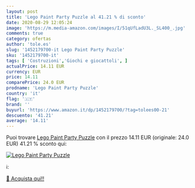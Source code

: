 ```yaml
---
layout: post
title: 'Lego Paint Party Puzzle al 41.21 % di sconto'
date: 2020-08-29 12:05:24
image: 'https://m.media-amazon.com/images/I/51qUfLadU3L._SL400_.jpg'
comments: true
category: ofertas
author: 'tole.es'
slug: '1452179700-it Lego Paint Party Puzzle'
sku: '1452179700-it'
tags: [ 'Costruzioni','Giochi e giocattoli', ]
actualPrice: 14.11 EUR
currency: EUR
price: 14.11
comparePrice: 24.0 EUR
prodname: 'Lego Paint Party Puzzle'
country: 'it'
flag: '🇮🇹'
brand: ''
buyurl: 'https://www.amazon.it/dp/1452179700/?tag=tolees00-21'
descuento: '41.21'
average: '14.11'
---
```


Puoi trovare [Lego Paint Party Puzzle](https://www.amazon.it/dp/1452179700/?tag=tolees00-21) con il prezzo 14.11 EUR (originale: 24.0 EUR) 41.21 % sconto qui:

[![Lego Paint Party Puzzle](https://m.media-amazon.com/images/I/51qUfLadU3L._SL400_.jpg)](https://www.amazon.it/dp/1452179700/?tag=tolees00-21)

ℹ️:


[🛒 Acquista qui!!](https://www.amazon.it/dp/1452179700/?tag=tolees00-21)
